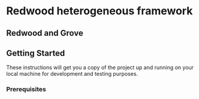 # Redwood heterogeneous framework

## Redwood and Grove

## Getting Started

These instructions will get you a copy of the project up and running on your local
machine for development and testing purposes.

### Prerequisites

